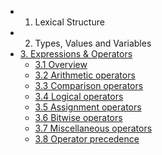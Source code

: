 * 1. Lexical Structure
* 2. Types, Values and Variables
* [3. Expressions & Operators](/book/Expressions-Operators-Overview.md)
  * [3.1 Overview](/book/Expressions-Operators-Overview.md)
  * [3.2 Arithmetic operators](/book/Arithmetic-Operators.md)
  * [3.3 Comparison operators](/book/Comparison-Operators.md)
  * [3.4 Logical operators](/book/Logical-Operators.md)
  * [3.5 Assignment operators](/book/Assignment-Operators.md)
  * [3.6 Bitwise operators](/book/Bitwise-Operators.md)
  * [3.7 Miscellaneous operators](/book/Miscellaneous-Operators.md)
  * [3.8 Operator precedence](/book/Operator-Precedence.md)